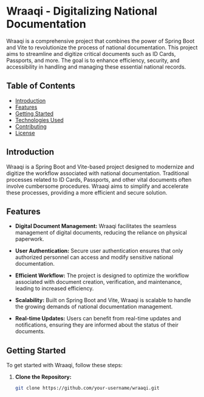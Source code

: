 # Wraaqi - Digitalizing National Documentation

Wraaqi is a comprehensive project that combines the power of Spring Boot and Vite to revolutionize the process of national documentation. This project aims to streamline and digitize critical documents such as ID Cards, Passports, and more. The goal is to enhance efficiency, security, and accessibility in handling and managing these essential national records.

## Table of Contents
- [Introduction](#introduction)
- [Features](#features)
- [Getting Started](#getting-started)
- [Technologies Used](#technologies-used)
- [Contributing](#contributing)
- [License](#license)

## Introduction

Wraaqi is a Spring Boot and Vite-based project designed to modernize and digitize the workflow associated with national documentation. Traditional processes related to ID Cards, Passports, and other vital documents often involve cumbersome procedures. Wraaqi aims to simplify and accelerate these processes, providing a more efficient and secure solution.

## Features

- **Digital Document Management:** Wraaqi facilitates the seamless management of digital documents, reducing the reliance on physical paperwork.

- **User Authentication:** Secure user authentication ensures that only authorized personnel can access and modify sensitive national documentation.

- **Efficient Workflow:** The project is designed to optimize the workflow associated with document creation, verification, and maintenance, leading to increased efficiency.

- **Scalability:** Built on Spring Boot and Vite, Wraaqi is scalable to handle the growing demands of national documentation management.

- **Real-time Updates:** Users can benefit from real-time updates and notifications, ensuring they are informed about the status of their documents.

## Getting Started

To get started with Wraaqi, follow these steps:

1. **Clone the Repository:**
   ```bash
   git clone https://github.com/your-username/wraaqi.git
```
